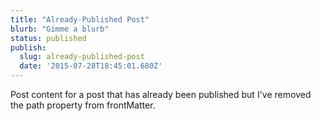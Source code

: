 ```yaml
---
title: "Already-Published Post"
blurb: "Gimme a blurb"
status: published
publish:
  slug: already-published-post
  date: '2015-07-28T18:45:01.680Z'
---
```


Post content for a post that has already been published but I've removed the path property from frontMatter.
